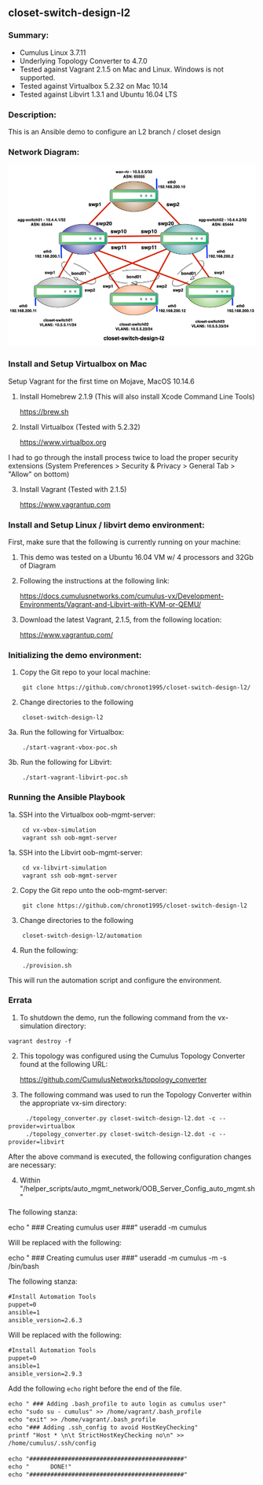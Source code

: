## closet-switch-design-l2

### Summary:

  - Cumulus Linux 3.7.11
  - Underlying Topology Converter to 4.7.0
  - Tested against Vagrant 2.1.5 on Mac and Linux. Windows is not supported.
  - Tested against Virtualbox 5.2.32 on Mac 10.14
  - Tested against Libvirt 1.3.1 and Ubuntu 16.04 LTS

### Description:

This is an Ansible demo to configure an L2 branch / closet design

### Network Diagram:

![Network Diagram](https://github.com/chronot1995/closet-switch-design-l2/blob/master/documentation/closet-switch-design-l2.png)

### Install and Setup Virtualbox on Mac

Setup Vagrant for the first time on Mojave, MacOS 10.14.6

1. Install Homebrew 2.1.9 (This will also install Xcode Command Line Tools)

    https://brew.sh

2. Install Virtualbox (Tested with 5.2.32)

    https://www.virtualbox.org

I had to go through the install process twice to load the proper security extensions (System Preferences > Security & Privacy > General Tab > "Allow" on bottom)

3. Install Vagrant (Tested with 2.1.5)

    https://www.vagrantup.com

### Install and Setup Linux / libvirt demo environment:

First, make sure that the following is currently running on your machine:

1. This demo was tested on a Ubuntu 16.04 VM w/ 4 processors and 32Gb of Diagram

2. Following the instructions at the following link:

    https://docs.cumulusnetworks.com/cumulus-vx/Development-Environments/Vagrant-and-Libvirt-with-KVM-or-QEMU/

3. Download the latest Vagrant, 2.1.5, from the following location:

    https://www.vagrantup.com/

### Initializing the demo environment:

1. Copy the Git repo to your local machine:

```
    git clone https://github.com/chronot1995/closet-switch-design-l2/
```

2. Change directories to the following

```
    closet-switch-design-l2
```

3a. Run the following for Virtualbox:

```
    ./start-vagrant-vbox-poc.sh
```

3b. Run the following for Libvirt:

```
    ./start-vagrant-libvirt-poc.sh
```

### Running the Ansible Playbook

1a. SSH into the Virtualbox oob-mgmt-server:

```
    cd vx-vbox-simulation
    vagrant ssh oob-mgmt-server
```

1a. SSH into the Libvirt oob-mgmt-server:

```
    cd vx-libvirt-simulation  
    vagrant ssh oob-mgmt-server
```

2. Copy the Git repo unto the oob-mgmt-server:

```
    git clone https://github.com/chronot1995/closet-switch-design-l2
```

3. Change directories to the following

```
    closet-switch-design-l2/automation
```

4. Run the following:

```
    ./provision.sh
```

This will run the automation script and configure the environment.

### Errata

1. To shutdown the demo, run the following command from the vx-simulation directory:

```
vagrant destroy -f
```

2. This topology was configured using the Cumulus Topology Converter found at the following URL:

    https://github.com/CumulusNetworks/topology_converter

3. The following command was used to run the Topology Converter within the appropriate vx-sim directory:

```
     ./topology_converter.py closet-switch-design-l2.dot -c --provider=virtualbox
     ./topology_converter.py closet-switch-design-l2.dot -c --provider=libvirt
```

After the above command is executed, the following configuration changes are necessary:

4. Within "<vx-sim>/helper_scripts/auto_mgmt_network/OOB_Server_Config_auto_mgmt.sh"

The following stanza:

echo " ### Creating cumulus user ###"
useradd -m cumulus

Will be replaced with the following:

echo " ### Creating cumulus user ###"
useradd -m cumulus -m -s /bin/bash

The following stanza:

    #Install Automation Tools
    puppet=0
    ansible=1
    ansible_version=2.6.3

Will be replaced with the following:

    #Install Automation Tools
    puppet=0
    ansible=1
    ansible_version=2.9.3

Add the following ```echo``` right before the end of the file.

    echo " ### Adding .bash_profile to auto login as cumulus user"
    echo "sudo su - cumulus" >> /home/vagrant/.bash_profile
    echo "exit" >> /home/vagrant/.bash_profile
    echo "### Adding .ssh_config to avoid HostKeyChecking"
    printf "Host * \n\t StrictHostKeyChecking no\n" >> /home/cumulus/.ssh/config

    echo "############################################"
    echo "      DONE!"
    echo "############################################"
